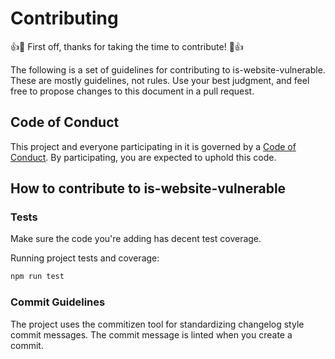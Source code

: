 # Contributing

:+1::tada: First off, thanks for taking the time to contribute! :tada::+1:

The following is a set of guidelines for contributing to is-website-vulnerable.
These are mostly guidelines, not rules. Use your best judgment, and feel free to propose changes to this document in a pull request.

## Code of Conduct

This project and everyone participating in it is governed by a [Code of Conduct](./CODE_OF_CONDUCT.md). By participating, you are expected to uphold this code.

## How to contribute to is-website-vulnerable

<!-- TODO -->

### Tests

Make sure the code you're adding has decent test coverage.

Running project tests and coverage:

```bash
npm run test
```

### Commit Guidelines

The project uses the commitizen tool for standardizing changelog style commit
messages. The commit message is linted when you create a commit.
